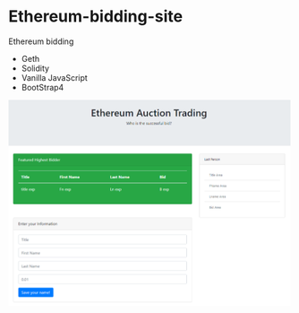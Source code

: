 # Ethereum-bidding-site
Ethereum bidding

- Geth
- Solidity
- Vanilla JavaScript
- BootStrap4

![Preview Img](https://github.com/dongw00/Ethereum-bidding-site/blob/master/img/1.png)

